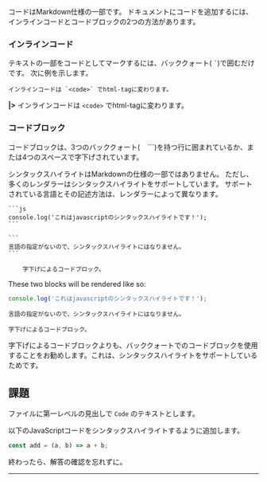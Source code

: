 コードはMarkdown仕様の一部です。 ドキュメントにコードを追加するには、インラインコードとコードブロックの2つの方法があります。

### インラインコード

テキストの一部をコードとしてマークするには、バッククォート( ``` ` ```)で囲むだけです。 次に例を示します。

    インラインコードは `<code>` でhtml-tagに変わります。

**|>** インラインコードは `<code>` でhtml-tagに変わります。

### コードブロック

コードブロックは、3つのバッククォート( ``` ``` ```)を持つ行に囲まれているか、または4つのスペースで字下げされています。

シンタックスハイライトはMarkdownの仕様の一部ではありません。 ただし、多くのレンダラーはシンタックスハイライトをサポートしています。 サポートされている言語とその記述方法は、レンダラーによって異なります。

    ```js
    console.log('これはjavascriptのシンタックスハイライトです！');
    ```

    ```
    言語の指定がないので、シンタックスハイライトにはなりません。
    ```

        字下げによるコードブロック。

These two blocks will be rendered like so:

```js
console.log('これはjavascriptのシンタックスハイライトです！');
```

```
言語の指定がないので、シンタックスハイライトにはなりません。
```

    字下げによるコードブロック。

字下げによるコードブロックよりも、バッククォートでのコードブロックを使用することをお勧めします。これは、シンタックスハイライトをサポートしているためです。

## 課題

ファイルに第一レベルの見出しで `Code` のテキストとします。

以下のJavaScriptコードをシンタックスハイライトするように追加します。

```js
const add = (a, b) => a + b;
```

終わったら、解答の確認を忘れずに。

---
